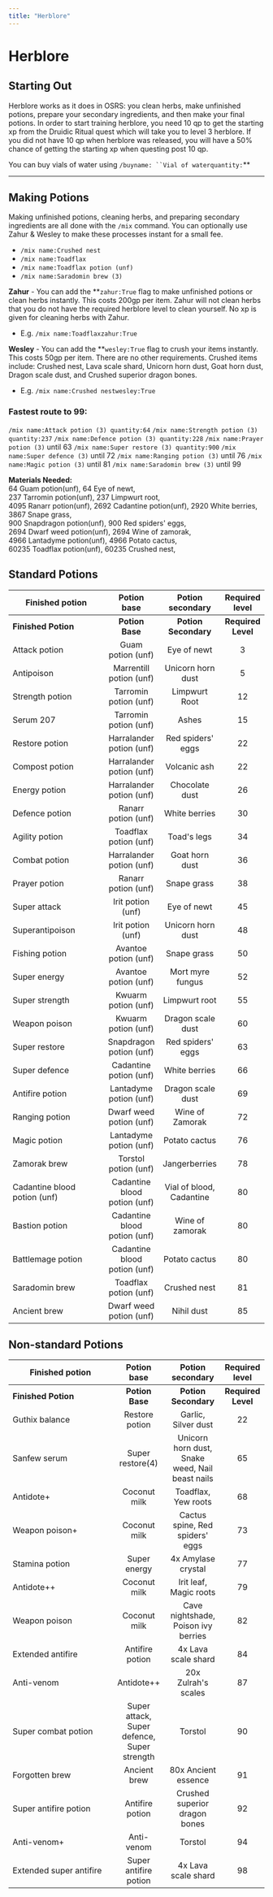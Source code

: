 ```yaml
---
title: "Herblore"
---
```


# Herblore

## Starting Out

Herblore works as it does in OSRS: you clean herbs, make unfinished potions, prepare your secondary ingredients, and then make your final potions. In order to start training herblore, you need 10 qp to get the starting xp from the Druidic Ritual quest which will take you to level 3 herblore. If you did not have 10 qp when herblore was released, you will have a 50% chance of getting the starting xp when questing post 10 qp.

You can buy vials of water using `/buyname: ``Vial of waterquantity:`\*\*

---

## Making Potions

Making unfinished potions, cleaning herbs, and preparing secondary ingredients are all done with the `/mix` command. You can optionally use Zahur & Wesley to make these processes instant for a small fee.

- `/mix name:Crushed nest`
- `/mix name:Toadflax`
- `/mix name:Toadflax potion (unf)`
- `/mix name:Saradomin brew (3)`

**Zahur** - You can add the \*\*`zahur:True` flag to make unfinished potions or clean herbs instantly. This costs 200gp per item. Zahur will not clean herbs that you do not have the required herblore level to clean yourself. No xp is given for cleaning herbs with Zahur.

- E.g. `/mix name:Toadflaxzahur:True`

**Wesley** - You can add the \*\*`wesley:True` flag to crush your items instantly. This costs 50gp per item. There are no other requirements. Crushed items include: Crushed nest, Lava scale shard, Unicorn horn dust, Goat horn dust, Dragon scale dust, and Crushed superior dragon bones.

- E.g. `/mix name:Crushed nestwesley:True`

### Fastest route to 99:

`/mix name:Attack potion (3) quantity:64`
`/mix name:Strength potion (3) quantity:237`
`/mix name:Defence potion (3) quantity:228`
`/mix name:Prayer potion (3)` until 63
`/mix name:Super restore (3) quantity:900`
`/mix name:Super defence (3)` until 72
`/mix name:Ranging potion (3)` until 76
`/mix name:Magic potion (3)` until 81
`/mix name:Saradomin brew (3)` until 99

**Materials Needed:**\
64 Guam potion(unf), 64 Eye of newt,\
237 Tarromin potion(unf), 237 Limpwurt root,\
4095 Ranarr potion(unf), 2692 Cadantine potion(unf), 2920 White berries, 3867 Snape grass,\
900 Snapdragon potion(unf), 900 Red spiders' eggs,\
2694 Dwarf weed potion(unf), 2694 Wine of zamorak,\
4966 Lantadyme potion(unf), 4966 Potato cactus,\
60235 Toadflax potion(unf), 60235 Crushed nest,

## Standard Potions

<table data-header-hidden><thead><tr><th width="188">Finished potion</th><th align="center">Potion base</th><th align="center">Potion secondary</th><th align="center">Required level</th></tr></thead><tbody><tr><td><strong>Finished Potion</strong></td><td align="center"><strong>Potion Base</strong></td><td align="center"><strong>Potion Secondary</strong></td><td align="center"><strong>Required Level</strong></td></tr><tr><td>Attack potion</td><td align="center">Guam potion (unf)</td><td align="center">Eye of newt</td><td align="center">3</td></tr><tr><td>Antipoison</td><td align="center">Marrentill potion (unf)</td><td align="center">Unicorn horn dust</td><td align="center">5</td></tr><tr><td>Strength potion</td><td align="center">Tarromin potion (unf)</td><td align="center">Limpwurt Root</td><td align="center">12</td></tr><tr><td>Serum 207</td><td align="center">Tarromin potion (unf)</td><td align="center">Ashes</td><td align="center">15</td></tr><tr><td>Restore potion</td><td align="center">Harralander potion (unf)</td><td align="center">Red spiders' eggs</td><td align="center">22</td></tr><tr><td>Compost potion</td><td align="center">Harralander potion (unf)</td><td align="center">Volcanic ash</td><td align="center">22</td></tr><tr><td>Energy potion</td><td align="center">Harralander potion (unf)</td><td align="center">Chocolate dust</td><td align="center">26</td></tr><tr><td>Defence potion</td><td align="center">Ranarr potion (unf)</td><td align="center">White berries</td><td align="center">30</td></tr><tr><td>Agility potion</td><td align="center">Toadflax potion (unf)</td><td align="center">Toad's legs</td><td align="center">34</td></tr><tr><td>Combat potion</td><td align="center">Harralander potion (unf)</td><td align="center">Goat horn dust</td><td align="center">36</td></tr><tr><td>Prayer potion</td><td align="center">Ranarr potion (unf)</td><td align="center">Snape grass</td><td align="center">38</td></tr><tr><td>Super attack</td><td align="center">Irit potion (unf)</td><td align="center">Eye of newt</td><td align="center">45</td></tr><tr><td>Superantipoison</td><td align="center">Irit potion (unf)</td><td align="center">Unicorn horn dust</td><td align="center">48</td></tr><tr><td>Fishing potion</td><td align="center">Avantoe potion (unf)</td><td align="center">Snape grass</td><td align="center">50</td></tr><tr><td>Super energy</td><td align="center">Avantoe potion (unf)</td><td align="center">Mort myre fungus</td><td align="center">52</td></tr><tr><td>Super strength</td><td align="center">Kwuarm potion (unf)</td><td align="center">Limpwurt root</td><td align="center">55</td></tr><tr><td>Weapon poison</td><td align="center">Kwuarm potion (unf)</td><td align="center">Dragon scale dust</td><td align="center">60</td></tr><tr><td>Super restore</td><td align="center">Snapdragon potion (unf)</td><td align="center">Red spiders' eggs</td><td align="center">63</td></tr><tr><td>Super defence</td><td align="center">Cadantine potion (unf)</td><td align="center">White berries</td><td align="center">66</td></tr><tr><td>Antifire potion</td><td align="center">Lantadyme potion (unf)</td><td align="center">Dragon scale dust</td><td align="center">69</td></tr><tr><td>Ranging potion</td><td align="center">Dwarf weed potion (unf)</td><td align="center">Wine of Zamorak</td><td align="center">72</td></tr><tr><td>Magic potion</td><td align="center">Lantadyme potion (unf)</td><td align="center">Potato cactus</td><td align="center">76</td></tr><tr><td>Zamorak brew</td><td align="center">Torstol potion (unf)</td><td align="center">Jangerberries</td><td align="center">78</td></tr><tr><td>Cadantine blood potion (unf)</td><td align="center">Cadantine blood potion (unf)</td><td align="center">Vial of blood, Cadantine</td><td align="center">80</td></tr><tr><td>Bastion potion</td><td align="center">Cadantine blood potion (unf)</td><td align="center">Wine of zamorak</td><td align="center">80</td></tr><tr><td>Battlemage potion</td><td align="center">Cadantine blood potion (unf)</td><td align="center">Potato cactus</td><td align="center">80</td></tr><tr><td>Saradomin brew</td><td align="center">Toadflax potion (unf)</td><td align="center">Crushed nest</td><td align="center">81</td></tr><tr><td>Ancient brew</td><td align="center">Dwarf weed potion (unf)</td><td align="center">Nihil dust</td><td align="center">85</td></tr></tbody></table>

## **Non-standard Potions**

<table data-header-hidden><thead><tr><th width="188">Finished potion</th><th align="center">Potion base</th><th align="center">Potion secondary</th><th align="center">Required level</th></tr></thead><tbody><tr><td><strong>Finished Potion</strong></td><td align="center"><strong>Potion Base</strong></td><td align="center"><strong>Potion Secondary</strong></td><td align="center"><strong>Required Level</strong></td></tr><tr><td>Guthix balance</td><td align="center">Restore potion</td><td align="center">Garlic, Silver dust</td><td align="center">22</td></tr><tr><td>Sanfew serum</td><td align="center">Super restore(4)</td><td align="center">Unicorn horn dust, Snake weed, Nail beast nails</td><td align="center">65</td></tr><tr><td>Antidote+</td><td align="center">Coconut milk</td><td align="center">Toadflax, Yew roots</td><td align="center">68</td></tr><tr><td>Weapon poison+</td><td align="center">Coconut milk</td><td align="center">Cactus spine, Red spiders' eggs</td><td align="center">73</td></tr><tr><td>Stamina potion</td><td align="center">Super energy</td><td align="center">4x Amylase crystal</td><td align="center">77</td></tr><tr><td>Antidote++</td><td align="center">Coconut milk</td><td align="center">Irit leaf, Magic roots</td><td align="center">79</td></tr><tr><td>Weapon poison</td><td align="center">Coconut milk</td><td align="center">Cave nightshade, Poison ivy berries</td><td align="center">82</td></tr><tr><td>Extended antifire</td><td align="center">Antifire potion</td><td align="center">4x Lava scale shard</td><td align="center">84</td></tr><tr><td>Anti-venom</td><td align="center">Antidote++</td><td align="center">20x Zulrah's scales</td><td align="center">87</td></tr><tr><td>Super combat potion</td><td align="center">Super attack, Super defence, Super strength</td><td align="center">Torstol</td><td align="center">90</td></tr><tr><td>Forgotten brew</td><td align="center">Ancient brew</td><td align="center">80x Ancient essence</td><td align="center">91</td></tr><tr><td>Super antifire potion</td><td align="center">Antifire potion</td><td align="center">Crushed superior dragon bones</td><td align="center">92</td></tr><tr><td>Anti-venom+</td><td align="center">Anti-venom</td><td align="center">Torstol</td><td align="center">94</td></tr><tr><td>Extended super antifire</td><td align="center">Super antifire potion</td><td align="center">4x Lava scale shard</td><td align="center">98</td></tr></tbody></table>
